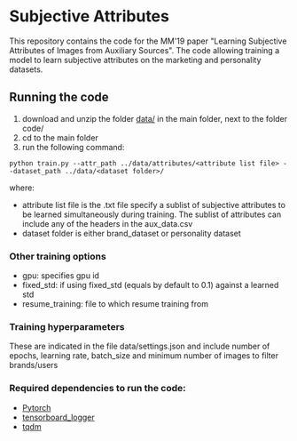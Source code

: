 # Subjective Attributes
This repository contains the code for the MM'19 paper "Learning Subjective Attributes of Images from Auxiliary Sources".
The code allowing training a model to learn subjective attributes on the marketing and personality datasets.

## Running the code
1. download and unzip the folder [data/](http://www.micc.unifi.it/uricchio/subjective/data.zip) in the main folder, next to the folder code/
2. cd to the main folder 
3. run the following command:
```
python train.py --attr_path ../data/attributes/<attribute list file> --dataset_path ../data/<dataset folder>/
```
where:
- attribute list file is the .txt file specify a sublist of subjective attributes to be learned simultaneously during training. The sublist of attributes can include any of the headers in the aux_data.csv
- dataset folder is either brand_dataset or personality dataset

### Other training options
- gpu: specifies gpu id
- fixed_std: if using fixed_std (equals by default to 0.1) against a learned std
- resume_training: file to which resume training from

### Training hyperparameters
These are indicated in the file data/settings.json and include number of epochs, learning rate, batch_size and minimum number of images to filter brands/users

### Required dependencies to run the code:
- [Pytorch](https://pytorch.org/)
- [tensorboard_logger](https://pypi.org/project/tensorboard_logger/)
- [tqdm](https://github.com/tqdm/tqdm)
